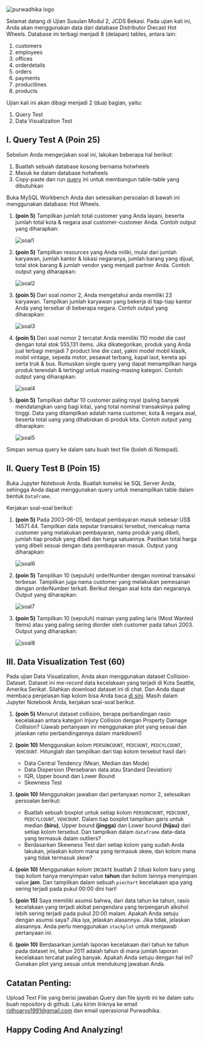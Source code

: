 ![purwadhika logo](https://static.wixstatic.com/media/2e6af2_f69a4271c3534ae1869a7ed63e278b2b~mv2.png/v1/fill/w_246,h_39,al_c,usm_0.66_1.00_0.01/2e6af2_f69a4271c3534ae1869a7ed63e278b2b~mv2.png)

Selamat datang di Ujian Susulan Modul 2, JCDS Bekasi.
Pada ujian kali ini, Anda akan menggunakan data dari database Distributor Diecast Hot Wheels. Database ini terbagi menjadi 8 (delapan) tables, antara lain:
1. customers
2. employees
3. offices
4. orderdetails
5. orders
6. payments
7. productlines
8. products

Ujian kali ini akan dibagi menjadi 2 (dua) bagian, yaitu:
1. Query Test
2. Data Visualization Test

## I. Query Test A (Poin 25)
Sebelum Anda mengerjakan soal ini, lakukan beberapa hal berikut:
1. Buatlah sebuah database kosong bernama hotwheels
2. Masuk ke dalam database hotwheels
3. Copy-paste dan run [query](https://github.com/ridhoaryo/UjianSusulan_DataViz_JCDS02_BKS/blob/master/hotwheels_db.sql) ini untuk membangun table-table yang dibutuhkan

Buka MySQL Workbench Anda dan selesaikan persoalan di bawah ini menggunakan database: Hot Wheels.

1. **(poin 5)** Tampilkan jumlah total customer yang Anda layani, beserta jumlah total kota & negara asal customer-customer Anda. Contoh output yang diharapkan:

    ![soal1](https://github.com/ridhoaryo/UjianSusulan_DataViz_JCDS02_BKS/blob/master/sql1.jpg?raw=true)


2. **(poin 5)** Tampilkan resources yang Anda miliki, mulai dari jumlah karyawan, jumlah kantor & lokasi negaranya, jumlah barang yang dijual, total stok barang & jumlah vendor yang menjadi partner Anda. Contoh output yang diharapkan:

    ![soal2](https://github.com/ridhoaryo/UjianSusulan_DataViz_JCDS02_BKS/blob/master/sql2.jpg?raw=true)

3. **(poin 5)** Dari soal nomor 2, Anda mengetahui anda memiliki 23 karyawan. Tampilkan jumlah karyawan yang bekerja di tiap-tiap kantor Anda yang tersebar di beberapa negara. Contoh output yang diharapkan:

    ![soal3](https://github.com/ridhoaryo/UjianSusulan_DataViz_JCDS02_BKS/blob/master/sql3.jpg?raw=true)

4. **(poin 5)** Dari soal nomor 2 tercatat Anda memiliki 110 model die cast dengan total stok 555,131 items. Jika dikategorikan, produk yang Anda jual terbagi menjadi 7 product line die cast, yakni model mobil klasik, mobil vintage, sepeda motor, pesawat terbang, kapal laut, kereta api serta truk & bus. Rumuskan single query yang dapat menampilkan harga produk terendah & tertinggi untuk masing-masing kategori. Contoh output yang diharapkan:

    ![soal4](https://github.com/ridhoaryo/UjianSusulan_DataViz_JCDS02_BKS/blob/master/sql4.jpg?raw=true)

5. **(poin 5)** Tampilkan daftar 10 customer paling royal (paling banyak mendatangkan uang bagi kita), yang total nominal transaksinya paling tinggi. Data yang ditampilkan adalah nama customer, kota & negara asal, beserta total uang yang dihabiskan di produk kita. Contoh output yang diharapkan:

    ![soal5](https://github.com/ridhoaryo/UjianSusulan_DataViz_JCDS02_BKS/blob/master/sql5.jpg?raw=true)

Simpan semua query ke dalam satu buah text file (boleh di Notepad).

## II. Query Test B (Poin 15)

Buka Jupyter Notebook Anda. Buatlah koneksi ke SQL Server Anda, sehingga Anda dapat menggunakan query untuk menampilkan table dalam bentuk `DataFrame`.

Kerjakan soal-soal berikut:

1. **(poin 5)** Pada 2003-06-05, terdapat pembayaran masuk sebesar US$ 14571.44. Tampilkan data seputar transaksi tersebut, mencakup nama customer yang melakukan pembayaran, nama produk yang dibeli, jumlah tiap produk yang dibeli dan harga satuannya. Pastikan total harga yang dibeli sesuai dengan data pembayaran masuk. Output yang diharapkan:

    ![soal6](https://github.com/ridhoaryo/UjianSusulan_DataViz_JCDS02_BKS/blob/master/sql6.jpg?raw=true)

2. **(poin 5)** Tampilkan 10 (sepuluh) orderNumber dengan nominal transaksi terbesar. Tampilkan juga nama customer yang melakukan pemesanan dengan orderNumber terkait. Berikut dengan asal kota dan negaranya. Output yang diharapkan:

    ![soal7](https://github.com/ridhoaryo/UjianSusulan_DataViz_JCDS02_BKS/blob/master/sql7.jpg?raw=true)

3. **(poin 5)** Tampilkan 10 (sepuluh) mainan yang paling laris (Most Wanted Items) atau yang paling sering diorder oleh customer pada tahun 2003. Output yang diharapkan:

    ![soal8](https://github.com/ridhoaryo/UjianSusulan_DataViz_JCDS02_BKS/blob/master/sql8.jpg?raw=true)


## III. Data Visualization Test (60)
Pada ujian Data Visualization, Anda akan menggunakan dataset Collision-Dataset. Dataset ini me-*record* data kecelakaan yang terjadi di Kota Seattle, Amerika Serikat. Silahkan download dataset ini di chat. Dan Anda dapat membaca penjelasan tiap kolom bisa Anda baca [di sini](https://github.com/ridhoaryo/UjianSusulan_DataViz_JCDS02_BKS/blob/master/columns_information.ipynb). Masih dalam Jupyter Notebook Anda, kerjakan soal-soal berikut.

1. **(poin 5)** Menurut dataset collision, berapa perbandingan rasio kecelakaan antara kategori Injury Collision dengan Property Damage Collision? (Jawab pertanyaan ini menggunakan plot yang sesuai dan jelaskan ratio perbandingannya dalam markdown!)

2. **(poin 10)** Menggunakan kolom `PERSONCOUNT`,  `PEDCOUNT`, `PEDCYLCOUNT`, `VEHCOUNT`. Hitunglah dan tampilkan dari tiap kolom tersebut hasil dari:
    - Data Central Tendency (Mean, Median dan Mode)
    - Data Dispersion (Persebaran data atau Standard Deviation)
    - IQR, Upper bound dan Lower Bound
    - Skewness Test

3. **(poin 10)** Menggunakan jawaban dari pertanyaan nomor 2, selesaikan persoalan berikut:
    
    - Buatlah sebuah boxplot untuk setiap kolom `PERSONCOUNT`,  `PEDCOUNT`, `PEDCYLCOUNT`, `VEHCOUNT`. Dalam tiap boxplot tampilkan garis untuk median **(biru)**, Upper bound **(jingga)** dan Lower bound **(hijau)** dari setiap kolom tersebut. Dan tampilkan dalam `dataframe` data-data yang termasuk dalam outliers?
    - Berdasarkan Skewness Test dari setiap kolom yang sudah Anda lakukan, jelaskan kolom mana yang termasuk skew, dan kolom mana yang tidak termasuk skew?

4. **(poin 10)** Menggunakan kolom `INCDATE` buatlah 2 (dua) kolom baru yang tiap kolom hanya menyimpan value **tahun** dan kolom lainnya menyimpan value **jam**. Dan tampilkan dalam sebuah `piechart` kecelakaan apa yang sering terjadi pada pukul 00:00 dini hari!

5. **(poin 15)** Saya memiliki asumsi bahwa, dari data tahun ke tahun, rasio kecelakaan yang terjadi akibat pengendara yang terpengaruh alkohol lebih sering terjadi pada pukul 20:00 malam. Apakah Anda setuju dengan asumsi saya? Jika iya, jelaskan alasannya. Jika tidak, jelaskan alasannya. Anda perlu menggunakan `stackplot` untuk menjawab pertanyaan ini.

6. **(poin 10)** Berdasarkan jumlah laporan kecelakaan dari tahun ke tahun pada dataset ini, tahun 2011 adalah tahun di mana jumlah laporan kecelakaan tercatat paling banyak. Apakah Anda setuju dengan hal ini? Gunakan plot yang sesuai untuk mendukung jawaban Anda.

## Catatan Penting:
Upload Text File yang berisi jawaban Query dan file ipynb ini ke dalam satu buah repository di github. Lalu kirim linknya ke email ridhoaryo1991@gmail.com dan email operasional Purwadhika.

## Happy Coding And Analyzing!